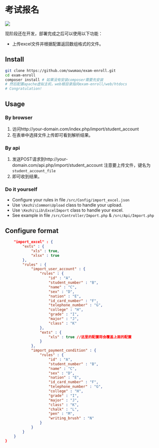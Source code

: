 # 考试报名

![](https://circleci.com/gh/swumao/exam-enroll.png?circle-token=b14acf911433d315298235b0c2fbf7b2670a92a8)

现阶段还在开发，部署完成之后可以使用以下功能：

- 上传excel文件并根据配置返回数组格式的文件。

## Install
```bash
git clone https://github.com/swumao/exam-enroll.git
cd exam-enroll
composer install # 如果没有安装composer需要先安装
# 然后配置apache虚拟主机，web根目录指向exam-enroll/web/htdocs
# Congratulation!
```

## Usage

### By browser

1. 访问http://your-domain.com/index.php/import/student_account
2. 在表单中选择文件上传即可看到解析结果。

### By api

1. 发送POST请求到http://your-domain.com/api.php/import/student_account 注意要上传文件，键名为`student_account_file`
2. 即可收到结果。

### Do it yourself

- Configure your rules in file `/src/Config/import_excel.json`
- Use `\Kezhi\Common\Upload` class to handle your upload.
- Use `\Kezhi\Lib\ExcelImport` class to handle your excel.
- See example in file `/src/Controller/Import.php` & `/src/Api/Import.php`

## Configure format

```json
    "import_excel" : {
        "exts" : {
            "xls" : true,
            "xlsx" : true
        },
        "rules" : {
            "import_user_account" : {
                "rules" : {
                    "id" : "A",
                    "student_number" : "B",
                    "name" : "C",
                    "sex" : "D",
                    "nation" : "E",
                    "id_card_number" : "F",
                    "telephone_number" : "G",
                    "college" : "H",
                    "grade" : "I",
                    "major" : "J",
                    "class" : "K"
                },
                "exts" : {
                    "xls" : true //这里的配置将会覆盖上面的配置
                }
            },
            "import_payment_condition" : {
                "rules" : {
                    "id" : "A",
                    "student_number" : "B",
                    "name" : "C",
                    "sex" : "D",
                    "nation" : "E",
                    "id_card_number" : "F",
                    "telephone_number" : "G",
                    "college" : "H",
                    "grade" : "I",
                    "major" : "J",
                    "class" : "K",
                    "chalk" : "L",
                    "pen" : "M",
                    "writing_brush" : "N"
                }
            }
        }
    }
}

```
